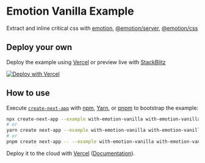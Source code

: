 # Emotion Vanilla Example

Extract and inline critical css with
[emotion](https://github.com/emotion-js/emotion/tree/master/packages/emotion),
[@emotion/server](https://github.com/emotion-js/emotion/tree/master/packages/server),
[@emotion/css](https://github.com/emotion-js/emotion/tree/master/packages/css)

## Deploy your own

Deploy the example using [Vercel](https://vercel.com) or preview live with [StackBlitz](https://stackblitz.com/github/vercel/next.js/tree/canary/examples/with-emotion-vanilla)

[![Deploy with Vercel](https://vercel.com/button)](https://vercel.com/import/project?template=https://github.com/vercel/next.js/tree/canary/examples/with-emotion-vanilla)

## How to use

Execute [`create-next-app`](https://github.com/vercel/next.js/tree/canary/packages/create-next-app) with [npm](https://docs.npmjs.com/cli/init), [Yarn](https://yarnpkg.com/lang/en/docs/cli/create/), or [pnpm](https://pnpm.io) to bootstrap the example:

```bash
npx create-next-app --example with-emotion-vanilla with-emotion-vanilla-app
# or
yarn create next-app --example with-emotion-vanilla with-emotion-vanilla-app
# or
pnpm create next-app -- --example with-emotion-vanilla with-emotion-vanilla-app
```

Deploy it to the cloud with [Vercel](https://vercel.com/import?filter=next.js&utm_source=github&utm_medium=readme&utm_campaign=next-example) ([Documentation](https://nextjs.org/docs/deployment)).
